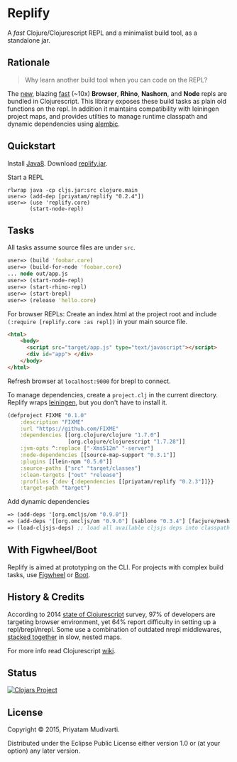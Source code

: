 Replify
=======

A _fast_ Clojure/Clojurescript REPL and a minimalist build tool, as a standalone jar.

## Rationale

> Why learn another build tool when you can code on the REPL?

The [new](http://swannodette.github.io/2014/12/29/nodejs-of-my-dreams/), blazing
[fast](http://swannodette.github.io/2015/01/02/the-essence-of-clojurescript-redux/)
(~10x) **Browser**, **Rhino**, **Nashorn**, and **Node** repls are bundled in
Clojurescript. This library exposes these build tasks as plain old functions on
the repl. In addition it maintains compatibility with leiningen project maps, and
provides utilties to manage runtime classpath and dynamic
dependencies using [alembic](https://github.com/pallet/alembic).

## Quickstart

Install
[Java8](http://www.oracle.com/technetwork/java/javase/downloads/jdk8-downloads-2133151.html). Download
[replify.jar](https://github.com/priyatam/replify/releases/download/v0.2.3/replify.jar).

Start a REPL

	rlwrap java -cp cljs.jar:src clojure.main
	user=> (add-dep [priyatam/replify "0.2.4"])
	user=> (use 'replify.core)
	       (start-node-repl)
	
## Tasks

All tasks assume source files are under `src`.

```clojure
user=> (build 'foobar.core)
user=> (build-for-node 'foobar.core)
... node out/app.js
user=> (start-node-repl)
user=> (start-rhino-repl)
user=> (start-brepl)
user=> (release 'hello.core)
```

For browser REPLs: Create an index.html at the project root and include `(:require [replify.core :as repl])` in your main source file.

```html
<html>
	<body>
      <script src="target/app.js" type="text/javascript"></script>
      <div id="app"> </div>
    </body>
</html>
```

Refresh browser at `localhost:9000` for brepl to connect. 

To manage dependencies, create a `project.clj` in the current directory. Replify wraps [leiningen](http://leiningen.org), but you don't have to install it. 

```clojure
(defproject FIXME "0.1.0"
    :description "FIXME"
    :url "https://github.com/FIXME"
    :dependencies [[org.clojure/clojure "1.7.0"]
                   [org.clojure/clojurescript "1.7.28"]]
    :jvm-opts ^:replace ["-Xms512m" "-server"]
    :node-dependencies [[source-map-support "0.3.1"]]
    :plugins [[lein-npm "0.5.0"]]
    :source-paths ["src" "target/classes"]
    :clean-targets ["out" "release"]
    :profiles {:dev {:dependencies [[priyatam/replify "0.2.3"]]}}
    :target-path "target")
```

Add dynamic dependencies

```clojure
=> (add-deps '[org.omcljs/om "0.9.0"])
=> (add-deps '[[org.omcljs/om "0.9.0"] [sablono "0.3.4"] [facjure/mesh "0.3.0"]])
=> (load-cljsjs-deps) ;; load all available cljsjs deps into classpath
```	

## With Figwheel/Boot

Replify is aimed at prototyping on the CLI. For projects with complex build tasks, use
[Figwheel](https://github.com/bhauman/lein-figwheel) or
[Boot](https://github.com/adzerk-oss/boot-cljs).

## History & Credits

According to 2014
[state of Clojurescript](https://cognitect.wufoo.com/reports/state-of-clojurescript-2014-results/)
survey, 97% of developers are targeting browser environment, yet 64% report
difficulty in setting up a repl/brepl/nrepl. Some use a combination of
outdated nrepl middlewares,
[stacked together](https://github.com/plexus/chestnut/blob/master/src/leiningen/new/chestnut/project.clj)
in slow, nested maps.

For more info read Clojurescript [wiki](https://github.com/clojure/clojurescript/wiki/Running-REPLs).

## Status

[![Clojars Project](http://clojars.org/priyatam/replify/latest-version.svg)](http://clojars.org/priyatam/replify)

## License

Copyright © 2015, Priyatam Mudivarti.

Distributed under the Eclipse Public License either version 1.0 or (at your option) any later version.
	
